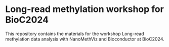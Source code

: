 # Long-read methylation workshop for BioC2024

This repository contains the materials for the workshop Long-read methylation data analysis with NanoMethViz and Bioconductor at BioC2024.